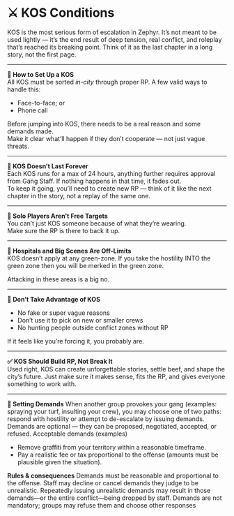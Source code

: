 # ⚔️ KOS Conditions

KOS is the most serious form of escalation in Zephyr. It’s not meant to be used lightly — it’s the end result of deep tension, real conflict, and roleplay that’s reached its breaking point. Think of it as the last chapter in a long story, not the first page.

***

**📜 How to Set Up a KOS**\
All KOS must be sorted _in-city_ through proper RP. A few valid ways to handle this:

* Face-to-face; or
* Phone call

Before jumping into KOS, there needs to be a real reason and some demands made.\
Make it clear what’ll happen if they don’t cooperate — not just vague threats.

***

**🔁 KOS Doesn’t Last Forever**\
Each KOS runs for a max of 24 hours, anything further requires approval from Gang Staff. If nothing happens in that time, it fades out.\
To keep it going, you’ll need to create new RP — think of it like the next chapter in the story, not a replay of the same one.

***

**🧍 Solo Players Aren’t Free Targets**\
You can’t just KOS someone because of what they’re wearing.\
Make sure the RP is there to back it up.

***

**🏥 Hospitals and Big Scenes Are Off-Limits**\
KOS doesn’t apply at any green-zone.
If you take the hostility INTO the green zone then you will be merked in the green zone.

Attacking in these areas is a big no.

***

**🚫 Don’t Take Advantage of KOS**

* No fake or super vague reasons
* Don’t use it to pick on new or smaller crews
* No hunting people outside conflict zones without RP

If it feels like you’re forcing it, you probably are.

***

**✅ KOS Should Build RP, Not Break It**\
Used right, KOS can create unforgettable stories, settle beef, and shape the city’s future. Just make sure it makes sense, fits the RP, and gives everyone something to work with.

***

**📜 Setting Demands** 
When another group provokes your gang (examples: spraying your turf, insulting your crew), you may choose one of two paths: respond with hostility or attempt to de-escalate by issuing demands. Demands are optional — they can be proposed, negotiated, accepted, or refused.
Acceptable demands (examples)
- Remove graffiti from your territory within a reasonable timeframe.
- Pay a realistic fee or tax proportional to the offense (amounts must be plausible given the situation).

**Rules & consequences**
Demands must be reasonable and proportional to the offense.
Staff may decline or cancel demands they judge to be unrealistic. Repeatedly issuing unrealistic demands may result in those demands—or the entire conflict—being dropped by staff.
Demands are not mandatory; groups may refuse them and choose other responses
